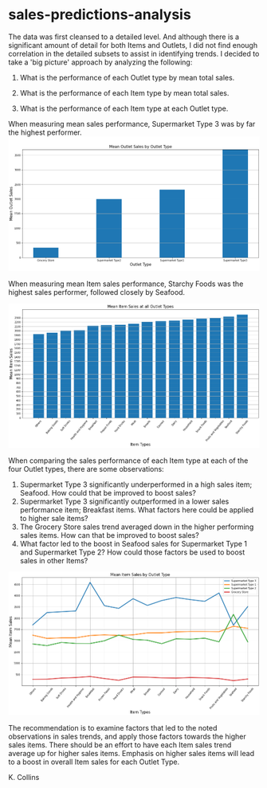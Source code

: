 # sales-predictions-analysis

The data was first cleansed to a detailed level.  And although there is a significant amount of detail for both Items and Outlets, I did not find enough correlation in the detailed subsets to assist in identifying trends. I decided to take a 'big picture' approach by analyzing the following:

1. What is the performance of each Outlet type by mean total sales.

2. What is the performance of each Item type by mean total sales. 

3. What is the performance of each Item type at each Outlet type.

   



When measuring mean sales performance, Supermarket Type 3 was by far the highest performer.![OutletSalesbyOutletType](/images/OutletSalesbyOutletType.png)





When measuring mean Item sales performance, Starchy Foods was the highest sales performer, followed closely by Seafood. 

![ItemSalesAtAllOutletTypes](/images/ItemSalesAtAllOutletTypes.png)





When comparing the sales performance of each Item type at each of the four Outlet types, there are some observations:

1. Supermarket Type 3 significantly underperformed in a high sales item; Seafood. How could that be improved to boost sales? 
2. Supermarket Type 3 significantly outperformed in a lower sales performance item; Breakfast items. What factors here could be applied to higher sale items?  
3. The Grocery Store sales trend averaged down in the higher performing sales items. How can that be improved to boost sales?
4. What factor led to the boost in Seafood sales for Supermarket Type 1 and Supermarket Type 2? How could those factors be used to boost sales in other Items?   

![ItemSalesbyOutletType](/images/ItemSalesbyOutletType.png)

The recommendation is to examine factors that led to the noted observations in sales trends, and apply those factors towards the higher sales items. There should be an effort to have each Item sales trend average up for higher sales items. Emphasis on higher sales items will lead to a boost in overall Item sales for each Outlet Type.

K. Collins







